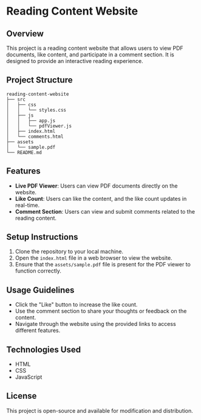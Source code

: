 # Reading Content Website

## Overview
This project is a reading content website that allows users to view PDF documents, like content, and participate in a comment section. It is designed to provide an interactive reading experience.

## Project Structure
```
reading-content-website
├── src
│   ├── css
│   │   └── styles.css
│   ├── js
│   │   ├── app.js
│   │   └── pdfViewer.js
│   ├── index.html
│   └── comments.html
├── assets
│   └── sample.pdf
└── README.md
```

## Features
- **Live PDF Viewer**: Users can view PDF documents directly on the website.
- **Like Count**: Users can like the content, and the like count updates in real-time.
- **Comment Section**: Users can view and submit comments related to the reading content.

## Setup Instructions
1. Clone the repository to your local machine.
2. Open the `index.html` file in a web browser to view the website.
3. Ensure that the `assets/sample.pdf` file is present for the PDF viewer to function correctly.

## Usage Guidelines
- Click the "Like" button to increase the like count.
- Use the comment section to share your thoughts or feedback on the content.
- Navigate through the website using the provided links to access different features.

## Technologies Used
- HTML
- CSS
- JavaScript

## License
This project is open-source and available for modification and distribution.